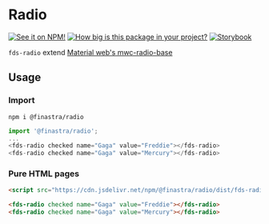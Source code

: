# Radio

[![See it on NPM!](https://img.shields.io/npm/v/@finastra/radio?style=for-the-badge)](https://www.npmjs.com/package/@finastra/radio)
[![How big is this package in your project?](https://img.shields.io/bundlephobia/minzip/@finastra/radio?style=for-the-badge)](https://bundlephobia.com/result?p=@finastra/radio')
[![Storybook](https://shields.io/badge/-Play%20with%20this%20web%20component-2a0481?logo=storybook&style=for-the-badge)](https://finastra.github.io/finastra-design-system/?path=/story/forms-radio--default)

`fds-radio` extend [Material web's mwc-radio-base](https://github.com/material-components/material-web/tree/master/packages/radio)

## Usage

### Import

```
npm i @finastra/radio
```

```ts
import '@finastra/radio';
...
<fds-radio checked name="Gaga" value="Freddie"></fds-radio>
<fds-radio checked name="Gaga" value="Mercury"></fds-radio>
```

### Pure HTML pages

```html
<script src="https://cdn.jsdelivr.net/npm/@finastra/radio/dist/fds-radio.js"></script>

<fds-radio checked name="Gaga" value="Freddie"></fds-radio>
<fds-radio checked name="Gaga" value="Mercury"></fds-radio>
```

